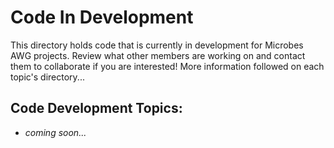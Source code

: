 # Code In Development

This directory holds code that is currently in development for Microbes AWG projects. Review what other members are working on and contact them to collaborate if you are interested! More information followed on each topic's directory...

## Code Development Topics:

- *coming soon...*
